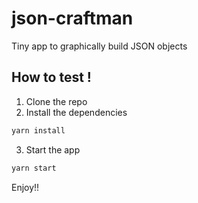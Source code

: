 # json-craftman
Tiny app to graphically build JSON objects

## How to test !
1. Clone the repo
2. Install the dependencies
```bash
yarn install
```
3. Start the app
```bash
yarn start
```

Enjoy!!
